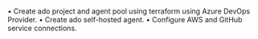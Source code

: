 ###
• Create ado project and agent pool using terraform using Azure DevOps Provider.
• Create ado self-hosted agent.
• Configure AWS and GitHub service connections.
